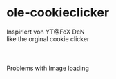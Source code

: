 # ole-cookieclicker
Inspiriert von YT@FoX DeN <br>
like the orginal cookie clicker <br>
<br>
<br>
<br>Problems with Image loading
